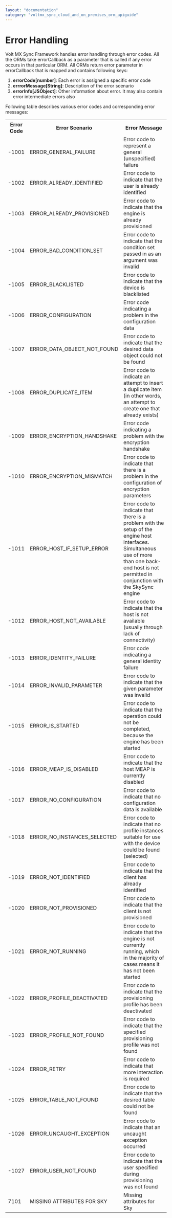 ```yaml
---
layout: "documentation"
category: "voltmx_sync_cloud_and_on_premises_orm_apiguide"
---
```

                           

Error Handling
==============

Volt MX  Sync Framework handles error handling through error codes. All the ORMs take errorCallback as a parameter that is called if any error occurs in that particular ORM. All ORMs return error parameter in errorCallback that is mapped and contains following keys:

1.  **errorCode\[number\]**: Each error is assigned a specific error code
2.  **errrorMessage\[String\]**: Description of the error scenario
3.  **errorInfo\[JSObject\]**: Other information about error. It may also contain error intermediate errors also

Following table describes various error codes and corresponding error messages:

<table style="width: 100%;mc-table-style: url('Resources/TableStyles/Basic.css');" class="TableStyle-Basic" cellspacing="0"><colgroup><col class="TableStyle-Basic-Column-Column1"> <col class="TableStyle-Basic-Column-Column1"> <col class="TableStyle-Basic-Column-Column1"></colgroup><tbody><tr class="TableStyle-Basic-Body-Body1"><th class="TableStyle-Basic-BodyE-Column1-Body1">Error Code</th><th class="TableStyle-Basic-BodyE-Column1-Body1">Error Scenario</th><th class="TableStyle-Basic-BodyD-Column1-Body1">Error Message</th></tr><tr class="TableStyle-Basic-Body-Body1"><td class="TableStyle-Basic-BodyE-Column1-Body1">-1001</td><td class="TableStyle-Basic-BodyE-Column1-Body1">ERROR_GENERAL_FAILURE</td><td class="TableStyle-Basic-BodyD-Column1-Body1">Error code to represent a general (unspecified) failure</td></tr><tr class="TableStyle-Basic-Body-Body1"><td class="TableStyle-Basic-BodyE-Column1-Body1">-1002</td><td class="TableStyle-Basic-BodyE-Column1-Body1">ERROR_ALREADY_IDENTIFIED</td><td class="TableStyle-Basic-BodyD-Column1-Body1">Error code to indicate that the user is already identified</td></tr><tr class="TableStyle-Basic-Body-Body1"><td class="TableStyle-Basic-BodyE-Column1-Body1">-1003</td><td class="TableStyle-Basic-BodyE-Column1-Body1">ERROR_ALREADY_PROVISIONED</td><td class="TableStyle-Basic-BodyD-Column1-Body1">Error code to indicate that the engine is already provisioned</td></tr><tr class="TableStyle-Basic-Body-Body1"><td class="TableStyle-Basic-BodyE-Column1-Body1">-1004</td><td class="TableStyle-Basic-BodyE-Column1-Body1">ERROR_BAD_CONDITION_SET</td><td class="TableStyle-Basic-BodyD-Column1-Body1">Error code to indicate that the condition set passed in as an argument was invalid</td></tr><tr class="TableStyle-Basic-Body-Body1"><td class="TableStyle-Basic-BodyE-Column1-Body1">-1005</td><td class="TableStyle-Basic-BodyE-Column1-Body1">ERROR_BLACKLISTED</td><td class="TableStyle-Basic-BodyD-Column1-Body1">Error code to indicate that the device is blacklisted</td></tr><tr class="TableStyle-Basic-Body-Body1"><td class="TableStyle-Basic-BodyE-Column1-Body1">-1006</td><td class="TableStyle-Basic-BodyE-Column1-Body1">ERROR_CONFIGURATION</td><td class="TableStyle-Basic-BodyD-Column1-Body1">Error code indicating a problem in the configuration data</td></tr><tr class="TableStyle-Basic-Body-Body1"><td class="TableStyle-Basic-BodyE-Column1-Body1">-1007</td><td class="TableStyle-Basic-BodyE-Column1-Body1">ERROR_DATA_OBJECT_NOT_FOUND</td><td class="TableStyle-Basic-BodyD-Column1-Body1">Error code to indicate that the desired data object could not be found</td></tr><tr class="TableStyle-Basic-Body-Body1"><td class="TableStyle-Basic-BodyE-Column1-Body1">-1008</td><td class="TableStyle-Basic-BodyE-Column1-Body1">ERROR_DUPLICATE_ITEM</td><td class="TableStyle-Basic-BodyD-Column1-Body1">Error code to indicate an attempt to insert a duplicate item (in other words, an attempt to create one that already exists)</td></tr><tr class="TableStyle-Basic-Body-Body1"><td class="TableStyle-Basic-BodyE-Column1-Body1">-1009</td><td class="TableStyle-Basic-BodyE-Column1-Body1">ERROR_ENCRYPTION_HANDSHAKE</td><td class="TableStyle-Basic-BodyD-Column1-Body1">Error code indicating a problem with the encryption handshake</td></tr><tr class="TableStyle-Basic-Body-Body1"><td class="TableStyle-Basic-BodyE-Column1-Body1">-1010</td><td class="TableStyle-Basic-BodyE-Column1-Body1">ERROR_ENCRYPTION_MISMATCH</td><td class="TableStyle-Basic-BodyD-Column1-Body1">Error code to indicate that there is a problem in the configuration of encryption parameters</td></tr><tr class="TableStyle-Basic-Body-Body1"><td class="TableStyle-Basic-BodyE-Column1-Body1">-1011</td><td class="TableStyle-Basic-BodyE-Column1-Body1">ERROR_HOST_IF_SETUP_ERROR</td><td class="TableStyle-Basic-BodyD-Column1-Body1">Error code to indicate that there is a problem with the setup of the engine host interfaces. Simultaneous use of more than one back-end host is not permitted in conjunction with the SkySync engine</td></tr><tr class="TableStyle-Basic-Body-Body1"><td class="TableStyle-Basic-BodyE-Column1-Body1">-1012</td><td class="TableStyle-Basic-BodyE-Column1-Body1">ERROR_HOST_NOT_AVAILABLE</td><td class="TableStyle-Basic-BodyD-Column1-Body1">Error code to indicate that the host is not available (usually through lack of connectivity)</td></tr><tr class="TableStyle-Basic-Body-Body1"><td class="TableStyle-Basic-BodyE-Column1-Body1">-1013</td><td class="TableStyle-Basic-BodyE-Column1-Body1">ERROR_IDENTITY_FAILURE</td><td class="TableStyle-Basic-BodyD-Column1-Body1">Error code indicating a general identity failure</td></tr><tr class="TableStyle-Basic-Body-Body1"><td class="TableStyle-Basic-BodyE-Column1-Body1">-1014</td><td class="TableStyle-Basic-BodyE-Column1-Body1">ERROR_INVALID_PARAMETER</td><td class="TableStyle-Basic-BodyD-Column1-Body1">Error code to indicate that the given parameter was invalid</td></tr><tr class="TableStyle-Basic-Body-Body1"><td class="TableStyle-Basic-BodyE-Column1-Body1">-1015</td><td class="TableStyle-Basic-BodyE-Column1-Body1">ERROR_IS_STARTED</td><td class="TableStyle-Basic-BodyD-Column1-Body1">Error code to indicate that the operation could not be completed, because the engine has been started</td></tr><tr class="TableStyle-Basic-Body-Body1"><td class="TableStyle-Basic-BodyE-Column1-Body1">-1016</td><td class="TableStyle-Basic-BodyE-Column1-Body1">ERROR_MEAP_IS_DISABLED</td><td class="TableStyle-Basic-BodyD-Column1-Body1">Error code to indicate that the host MEAP is currently disabled</td></tr><tr class="TableStyle-Basic-Body-Body1"><td class="TableStyle-Basic-BodyE-Column1-Body1">-1017</td><td class="TableStyle-Basic-BodyE-Column1-Body1">ERROR_NO_CONFIGURATION</td><td class="TableStyle-Basic-BodyD-Column1-Body1">Error code to indicate that no configuration data is available</td></tr><tr class="TableStyle-Basic-Body-Body1"><td class="TableStyle-Basic-BodyE-Column1-Body1">-1018</td><td class="TableStyle-Basic-BodyE-Column1-Body1">ERROR_NO_INSTANCES_SELECTED</td><td class="TableStyle-Basic-BodyD-Column1-Body1">Error code to indicate that no profile instances suitable for use with the device could be found (selected)</td></tr><tr class="TableStyle-Basic-Body-Body1"><td class="TableStyle-Basic-BodyE-Column1-Body1">-1019</td><td class="TableStyle-Basic-BodyE-Column1-Body1">ERROR_NOT_IDENTIFIED</td><td class="TableStyle-Basic-BodyD-Column1-Body1">Error code to indicate that the client has already identified</td></tr><tr class="TableStyle-Basic-Body-Body1"><td class="TableStyle-Basic-BodyE-Column1-Body1">-1020</td><td class="TableStyle-Basic-BodyE-Column1-Body1">ERROR_NOT_PROVISIONED</td><td class="TableStyle-Basic-BodyD-Column1-Body1">Error code to indicate that the client is not provisioned</td></tr><tr class="TableStyle-Basic-Body-Body1"><td class="TableStyle-Basic-BodyE-Column1-Body1">-1021</td><td class="TableStyle-Basic-BodyE-Column1-Body1">ERROR_NOT_RUNNING</td><td class="TableStyle-Basic-BodyD-Column1-Body1">Error code to indicate that the engine is not currently running, which in the majority of cases means it has not been started</td></tr><tr class="TableStyle-Basic-Body-Body1"><td class="TableStyle-Basic-BodyE-Column1-Body1">-1022</td><td class="TableStyle-Basic-BodyE-Column1-Body1">ERROR_PROFILE_DEACTIVATED</td><td class="TableStyle-Basic-BodyD-Column1-Body1">Error code to indicate that the provisioning profile has been deactivated</td></tr><tr class="TableStyle-Basic-Body-Body1"><td class="TableStyle-Basic-BodyE-Column1-Body1">-1023</td><td class="TableStyle-Basic-BodyE-Column1-Body1">ERROR_PROFILE_NOT_FOUND</td><td class="TableStyle-Basic-BodyD-Column1-Body1">Error code to indicate that the specified provisioning profile was not found</td></tr><tr class="TableStyle-Basic-Body-Body1"><td class="TableStyle-Basic-BodyE-Column1-Body1">-1024</td><td class="TableStyle-Basic-BodyE-Column1-Body1">ERROR_RETRY</td><td class="TableStyle-Basic-BodyD-Column1-Body1">Error code to indicate that more interaction is required</td></tr><tr class="TableStyle-Basic-Body-Body1"><td class="TableStyle-Basic-BodyE-Column1-Body1">-1025</td><td class="TableStyle-Basic-BodyE-Column1-Body1">ERROR_TABLE_NOT_FOUND</td><td class="TableStyle-Basic-BodyD-Column1-Body1">Error code to indicate that the desired table could not be found</td></tr><tr class="TableStyle-Basic-Body-Body1"><td class="TableStyle-Basic-BodyE-Column1-Body1">-1026</td><td class="TableStyle-Basic-BodyE-Column1-Body1">ERROR_UNCAUGHT_EXCEPTION</td><td class="TableStyle-Basic-BodyD-Column1-Body1">Error code to indicate that an uncaught exception occurred</td></tr><tr class="TableStyle-Basic-Body-Body1"><td class="TableStyle-Basic-BodyE-Column1-Body1">-1027</td><td class="TableStyle-Basic-BodyE-Column1-Body1">ERROR_USER_NOT_FOUND</td><td class="TableStyle-Basic-BodyD-Column1-Body1">Error code to indicate that the user specified during provisioning was not found</td></tr><tr class="TableStyle-Basic-Body-Body1"><td class="TableStyle-Basic-BodyB-Column1-Body1">7101</td><td class="TableStyle-Basic-BodyB-Column1-Body1">MISSING ATTRIBUTES FOR SKY</td><td class="TableStyle-Basic-BodyA-Column1-Body1">Missing attributes for Sky</td></tr></tbody></table>

